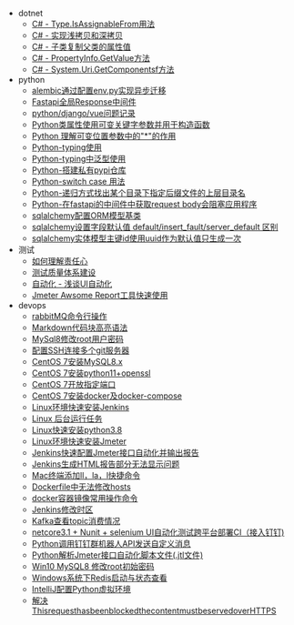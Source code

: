 * dotnet
  * [C# - Type.IsAssignableFrom用法](md/Type.IsAssignableFrom用法.md)
  * [C# - 实现浅拷贝和深拷贝](md/实现浅拷贝和深拷贝.md)
  * [C# - 子类复制父类的属性值](md/子类复制父类的属性值.md)
  * [C# - PropertyInfo.GetValue方法](md/PropertyInfo.GetValue方法.md)
  * [C# - System.Uri.GetComponentsf方法](md/System.Uri.GetComponentsf方法.md)
* python
  * [alembic通过配置env.py实现异步迁移](md/alembic通过配置env.py实现异步迁移.md)
  * [Fastapi全局Response中间件](md/Fastapi全局Response中间件.md)
  * [python/django/vue问题记录](md/pythondjangovue问题记录.md)
  * [Python类属性使用可变关键字参数并用于构造函数](md/Python类属性使用可变关键字参数并用于构造函数.md)
  * [Python 理解可变位置参数中的"*"的作用](md/Python理解可变位置参数中的星号的作用.md)
  * [Python-typing使用](md/Python-typing使用.md)
  * [Python-typing中泛型使用](md/Python-typing中泛型使用.md)
  * [Python-搭建私有pypi仓库](md/Python-搭建私有pypi仓库.md)
  * [Python-switch case 用法](md/Python-switch%20case%20用法.md)
  * [Python-递归方式找出某个目录下指定后缀文件的上层目录名](md/Python-递归方式找出某个目录下指定后缀文件的上层目录名.md)
  * [Python-在fastapi的中间件中获取request body会阻塞应用程序](md/Python-在fastapi的中间件中获取requestbody会阻塞应用程序.md)
  * [sqlalchemy配置ORM模型基类](md/sqlalchemy配置ORM模型基类.md)
  * [sqlalchemy设置字段默认值 default/insert_fault/server_default 区别](md/sqlalchemy设置字段默认值default,insert_fault,server_default区别.md)
  * [sqlalchemy实体模型主键id使用uuid作为默认值只生成一次](md/sqlalchemy实体模型主键id使用uuid作为默认值只生成一次.md)
* 测试
  * [如何理解责任心](md/如何理解责任心.md)
  * [测试质量体系建设](md/测试质量体系建设.md)
  * [自动化 - 浅谈UI自动化](md/自动化浅谈UI自动化.md)
  * [Jmeter Awsome Report工具快速使用](md/JmeterAwsomeReport.md)
* devops
  * [rabbitMQ命令行操作](md/rabbitMQ命令行操作.md)
  * [Markdown代码块高亮语法](md/Markdown代码块高亮语法.md)
  * [MySql8修改root用户密码](md/MySql8修改root用户密码.md)
  * [配置SSH连接多个git服务器](md/配置SSH连接多个git服务器.md)
  * [CentOS 7安装MySQL8.x](md/CentOS7安装MySQL8.x.md)
  * [CentOS 7安装python11+openssl](md/CentOS7安装python11+openssl.md)
  * [CentOS 7开放指定端口](md/CentOS7开放指定端口.md)
  * [CentOS 7安装docker及docker-compose](md/CentOS7安装docker及docker-compose.md)
  * [Linux环境快速安装Jenkins](md/Linux环境快速安装Jenkins.md)
  * [Linux 后台运行任务](md/Linux后台运行任务.md)
  * [Linux快速安装python3.8](md/Linux快速安装python3.8.md)
  * [Linux环境快速安装Jmeter](md/Linux环境快速安装Jmeter.md)
  * [Jenkins快速配置Jmeter接口自动化并输出报告](md/Jenkins快速配置Jmeter接口自动化并输出报告.md)
  * [Jenkins生成HTML报告部分无法显示问题](md/Jenkins生成HTML报告部分无法显示问题.md)
  * [Mac终端添加ll，la，l快捷命令](md/Mac终端添加lllal快捷命令.md)
  * [Dockerfile中无法修改hosts](md/Dockerfile中无法修改hosts.md)
  * [docker容器镜像常用操作命令](md/docker容器镜像常用操作命令.md)
  * [Jenkins修改时区](md/Jenkins修改时区.md)
  * [Kafka查看topic消费情况](md/Kafka查看topic消费情况.md)
  * [netcore3.1 + Nunit + selenium UI自动化测试跨平台部署CI（接入钉钉)](md/netcore3.1NunitseleniumUI自动化测试跨平台部署CI(接入钉钉).md)
  * [Python调用钉钉群机器人API发送自定义消息](md/Python调用钉钉群机器人API发送自定义消息.md)
  * [Python解析Jmeter接口自动化脚本文件(.jtl文件)](md/Python解析Jmeter接口自动化脚本文件(jtl文件).md)
  * [Win10 MySQL8 修改root初始密码](md/Win10MySQL8修改root初始密码.md)
  * [Windows系统下Redis启动与状态查看](md/Windows系统下Redis启动与状态查看.md)
  * [IntelliJ配置Python虚拟环境](md/IntelliJ配置Python虚拟环境.md)
  * [解决ThisrequesthasbeenblockedthecontentmustbeservedoverHTTPS](md/%E8%A7%A3%E5%86%B3This%20request%20has%20been%20blocked%3B%20the%20content%20must%20be%20served%20over%20HTTPS.md)
